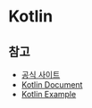 # Kotlin

## 참고 
* [공식 사이트](https://kotlinlang.org/)
* [Kotlin Document](https://kotlinlang.org/docs/basic-syntax.html)
* [Kotlin Example](https://play.kotlinlang.org/byExample/overview)
